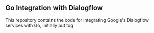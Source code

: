 ## Go Integration with Dialogflow
This repository contains the code for integrating Google's Dialogflow services with Go, initially put tog